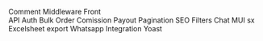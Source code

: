 Comment
Middleware
    Front   
    API
Auth
Bulk Order
Comission Payout
Pagination
SEO
Filters
Chat
MUI sx
Excelsheet export
Whatsapp Integration
Yoast